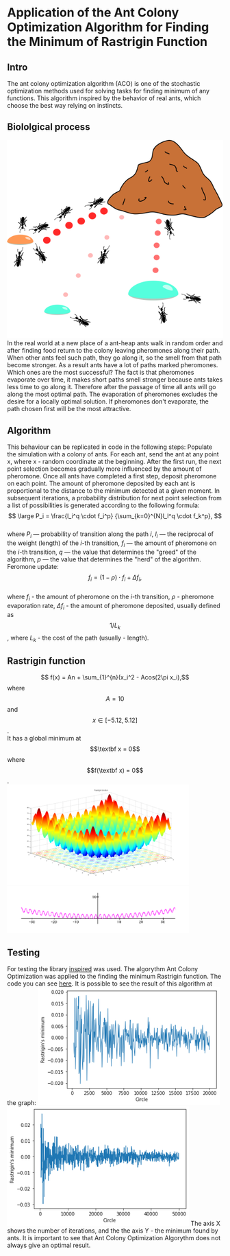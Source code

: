 # Application of the Ant Colony Optimization Algorithm for Finding the Minimum of Rastrigin Function
## Intro
The ant colony optimization algorithm (ACO) is one of the stochastic optimization methods used for solving tasks for finding minimum of any functions. This algorithm inspired by the behavior of real ants, which choose the best way relying on instincts.

## Biololgical process
![Ants in the real life](./Knapsack_ants.svg)  
In the real world at a new place of a ant-heap ants walk in random order and after finding food return to the colony leaving pheromones along their path. When other ants feel such path, they go along it, so the smell from that path become stronger. As a result ants have a lot of paths marked pheromones. Which ones are the most successful? The fact is that pheromones evaporate over time, it makes short paths smell stronger because ants takes less time to go along it. Therefore after the passage of time all ants will go along the most optimal path. The evaporation of pheromones excludes the desire for a locally optimal solution. If pheromones don't evaporate, the path chosen first will be the most attractive.

## Algorithm
This behaviour can be replicated in code in the following steps:
Populate the simulation with a colony of ants.
For each ant, send the ant at any point x, where x - random coordinate at the beginning. After the first run, the next point selection becomes gradually more influenced by the amount of pheromone.
Once all ants have completed a first step, deposit pheromone on each point. The amount of pheromone deposited by each ant is proportional to the distance to the minimum detected at a given moment.
In subsequent iterations, a probability distribution for next point selection from a list of possibilities is generated according to the following formula:  
 $$ \large P_i = \frac{l_i^q \cdot f_i^p}  {\sum_{k=0}^{N}l_l^q \cdot f_k^p}, $$  
 where
$P_i$ — probability of transition along the path $i$,
$l_i$ —  the reciprocal of the weight (length) of the $i$-th transition,
$f_i$ — the amount of pheromone on the $i$-th transition,
$q$ — the value that determines the "greed" of the algorithm,
$p$ — the value that determines the "herd" of the algorithm.
Feromone update:
$$ f_i = (1 - \rho) \cdot f_i + \Delta f_i, $$  
where
$f_i$  - the amount of pheromone on the $i$-th transition,
$\rho$ - pheromone evaporation rate,
$\Delta f_i$ - the amount of pheromone deposited, usually defined as $$1/L_k$$, where  $L_k$ - the cost of the path (usually - length).
 
## Rastrigin function
$$  f(x) = An + \sum_{1}^{n}(x_i^2 - Acos(2\pi x_i),$$ 
where $$A = 10$$ and $$x \in [-5.12, 5.12]$$.  
It has a global minimum at $$\textbf x = 0$$ where $$f(\textbf x) = 0$$.  
<img alt="Rastrigin function (2 dimensions)" src="./Rastrigin_function.png" width="425">
<img alt="Rastrigin function (1 dimension)" src="./Rastrigin-1-dimension.png" width="425">


## Testing
For testing the library [inspired](https://pythonhosted.org/inspyred/index.html) was used.
The algorythm Ant Colony Optimization was applied to the finding the minimum Rastrigin function. The code you can see [here](https://colab.research.google.com/drive/1OtNLm2e8ACRs1E6OTJ-GhPatb9LdVYo3#scrollTo=lobtGNTWdRjn).
It is possible to see the result of this algorithm at the graph:
<img src="./20000.png" width="425">
<img src="./50000.png" width="425">
The axis X shows the number of iterations, and the the axis Y - the minimum found by ants. It is important to see that Ant Colony Optimization Algorythm does not always give an optimal result.
